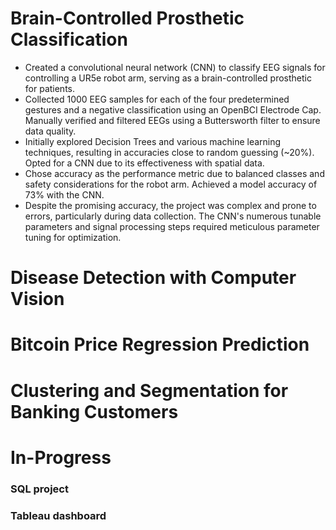 # Brain-Controlled Prosthetic Classification
- Created a convolutional neural network (CNN) to classify EEG signals for controlling a UR5e robot arm, serving as a brain-controlled prosthetic for patients.
- Collected 1000 EEG samples for each of the four predetermined gestures and a negative classification using an OpenBCI Electrode Cap. Manually verified and filtered EEGs using a Buttersworth filter to ensure data quality.
- Initially explored Decision Trees and various machine learning techniques, resulting in accuracies close to random guessing (~20%). Opted for a CNN due to its effectiveness with spatial data.
- Chose accuracy as the performance metric due to balanced classes and safety considerations for the robot arm. Achieved a model accuracy of 73% with the CNN.
- Despite the promising accuracy, the project was complex and prone to errors, particularly during data collection. The CNN's numerous tunable parameters and signal processing steps required meticulous parameter tuning for optimization.


# Disease Detection with Computer Vision


# Bitcoin Price Regression Prediction


# Clustering and Segmentation for Banking Customers




# In-Progress
### SQL project
### Tableau dashboard

